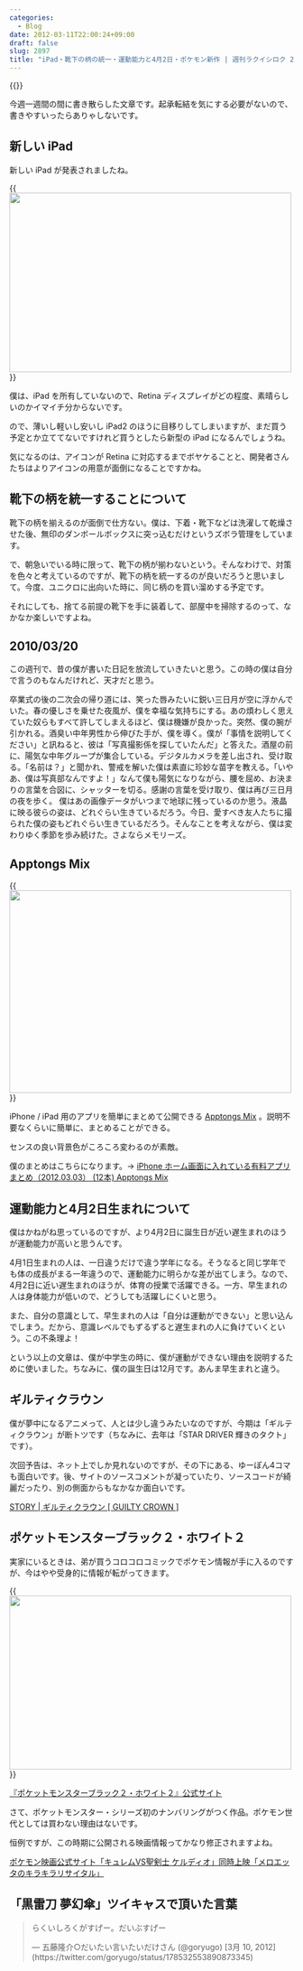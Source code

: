 ```yaml
---
categories:
  - Blog
date: 2012-03-11T22:00:24+09:00
draft: false
slug: 2897
title: "iPad・靴下の柄の統一・運動能力と4月2日・ポケモン新作 | 週刊ラクイシロク 2012年第10週"
---
```


{{<img alt="" src="/images/2012/03/2897_1.png">}}

今週一週間の間に書き散らした文章です。起承転結を気にする必要がないので、書きやすいったらありゃしないです。

## 新しい iPad

新しい iPad が発表されましたね。

{{<img alt="" src="/images/2012/03/2897_2.jpg" width="500" height="318">}}

僕は、iPad を所有していないので、Retina ディスプレイがどの程度、素晴らしいのかイマイチ分からないです。

ので、薄いし軽いし安いし iPad2 のほうに目移りしてしまいますが、まだ買う予定とか立ててないですけれど買うとしたら新型の iPad になるんでしょうね。

気になるのは、アイコンが Retina に対応するまでボヤケることと、開発者さんたちはよりアイコンの用意が面倒になることですかね。

## 靴下の柄を統一することについて

靴下の柄を揃えるのが面倒で仕方ない。僕は、下着・靴下などは洗濯して乾燥させた後、無印のダンボールボックスに突っ込むだけというズボラ管理をしています。

で、朝急いでいる時に限って、靴下の柄が揃わないという。そんなわけで、対策を色々と考えているのですが、靴下の柄を統一するのが良いだろうと思いまして。今度、ユニクロに出向いた時に、同じ柄のを買い溜めする予定です。

それにしても、捨てる前提の靴下を手に装着して、部屋中を掃除するのって、なかなか楽しいですよね。

## 2010/03/20

この週刊で、昔の僕が書いた日記を放流していきたいと思う。この時の僕は自分で言うのもなんだけれど、天才だと思う。

卒業式の後の二次会の帰り道には、笑った唇みたいに鋭い三日月が空に浮かんでいた。春の優しさを乗せた夜風が、僕を幸福な気持ちにする。あの煩わしく思えていた奴らもすべて許してしまえるほど、僕は機嫌が良かった。突然、僕の腕が引かれる。酒臭い中年男性から伸びた手が、僕を導く。僕が「事情を説明してください」と訊ねると、彼は「写真撮影係を探していたんだ」と答えた。酒屋の前に、陽気な中年グループが集合している。デジタルカメラを差し出され、受け取る。「名前は？」と聞かれ、警戒を解いた僕は素直に珍妙な苗字を教える。「いやあ、僕は写真部なんですよ！」なんて僕も陽気になりながら、腰を屈め、お決まりの言葉を合図に、シャッターを切る。感謝の言葉を受け取り、僕は再び三日月の夜を歩く。 僕はあの画像データがいつまで地球に残っているのか思う。液晶に映る彼らの姿は、どれぐらい生きているだろう。今日、愛すべき友人たちに撮られた僕の姿もどれぐらい生きているだろう。そんなことを考えながら、僕は変わりゆく季節を歩み続けた。さよならメモリーズ。

## Apptongs Mix

{{<img alt="" src="/images/2012/03/2897_3.png" width="500" height="359">}}

iPhone / iPad 用のアプリを簡単にまとめて公開できる [Apptongs Mix](http://mix.apptongs.com/) 。説明不要なくらいに簡単に、まとめることができる。

センスの良い背景色がころころ変わるのが素敵。

僕のまとめはこちらになります。→ [iPhone ホーム画面に入れている有料アプリまとめ（2012.03.03） (12本) Apptongs Mix](http://mix.apptongs.com/l/cU)

## 運動能力と4月2日生まれについて

僕はかねがね思っているのですが、より4月2日に誕生日が近い遅生まれのほうが運動能力が高いと思うんです。

4月1日生まれの人は、一日違うだけで違う学年になる。そうなると同じ学年でも体の成長がまる一年違うので、運動能力に明らかな差が出てしまう。なので、4月2日に近い遅生まれのほうが、体育の授業で活躍できる。一方、早生まれの人は身体能力が低いので、どうしても活躍しにくいと思う。

また、自分の意識として、早生まれの人は「自分は運動ができない」と思い込んでしまう。だから、意識レベルでもずるずると遅生まれの人に負けていくという。この不条理よ！

という以上の文章は、僕が中学生の時に、僕が運動ができない理由を説明するために使いました。ちなみに、僕の誕生日は12月です。あんま早生まれと違う。

## ギルティクラウン

僕が夢中になるアニメって、人とは少し違うみたいなのですが、今期は「ギルティクラウン」が断トツです（ちなみに、去年は「STAR DRIVER 輝きのタクト」です）。

次回予告は、ネット上でしか見れないのですが、その下にある、ゆーぽん4コマも面白いです。後、サイトのソースコメントが凝っていたり、ソースコードが綺麗だったり、別の側面からもなかなか面白いです。

[STORY | ギルティクラウン [ GUILTY CROWN ]](http://www.guilty-crown.jp/story/)

## ポケットモンスターブラック２・ホワイト２

実家にいるときは、弟が買うコロコロコミックでポケモン情報が手に入るのですが、今はやや受身的に情報が転がってきます。

{{<img alt="" src="/images/2012/03/2897_4.png" width="500" height="308">}}

[『ポケットモンスターブラック２・ホワイト２』公式サイト](http://www.pokemon.co.jp/ex/b2w2/)

さて、ポケットモンスター・シリーズ初のナンバリングがつく作品。ポケモン世代としては買わない理由はないです。

恒例ですが、この時期に公開される映画情報ってかなり修正されますよね。

[ポケモン映画公式サイト「キュレムVS聖剣士 ケルディオ」同時上映「メロエッタのキラキラリサイタル」](http://www.pokemon-movie.jp/)

## 「黒雷刀 夢幻傘」ツイキャスで頂いた言葉

<blockquote class="twitter-tweet" lang="ja"><p>らくいしろくがすげー。だいぶすげー</p>&mdash; 五藤隆介○だいたい言いたいだけさん (@goryugo) [3月 10, 2012](https://twitter.com/goryugo/status/178532553890873345)</p></blockquote>

